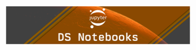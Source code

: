 ![DS-Notebooks Banner](https://raw.githubusercontent.com/kylecurtis/ds-notebooks/refs/heads/main/00-assets/banner/ds-notebooks-banner.png)
